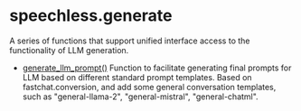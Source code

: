 # speechless.generate

A series of functions that support unified interface access to the functionality of LLM generation.

- [generate_llm_prompt()](prompt_utils.py#generate_llm_prompt)
  Function to facilitate generating final prompts for LLM based on different standard prompt templates. Based on fastchat.conversion, and add some general conversation templates, such as "general-llama-2", "general-mistral", "general-chatml".
